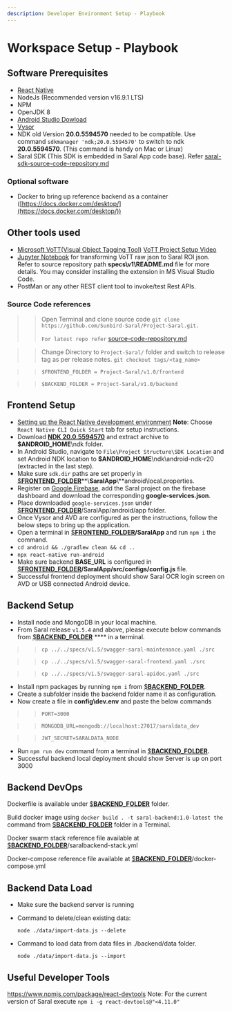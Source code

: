 ```yaml
---
description: Developer Environment Setup - Playbook
---
```


# Workspace Setup - Playbook

## Software Prerequisites

* [React Native](https://reactnative.dev/)
* NodeJs (Recommended version v16.9.1 LTS)
* NPM
* OpenJDK 8
* [Android Studio Dowload](https://developer.android.com/studio)
* [Vysor](https://www.vysor.io/download)
* NDK old Version **20.0.5594570** needed to be compatible. Use command `sdkmanager 'ndk;20.0.5594570'` to switch to ndk **20.0.5594570**. (This command is handy on Mac or Linux)
* Saral SDK (This SDK is embedded in Saral App code base).                                                           Refer  [saral-sdk-source-code-repository.md](../engage/saral-sdk-source-code-repository.md "mention")

### Optional software

* Docker to bring up reference backend as a container ([https://docs.docker.com/desktop/](https://docs.docker.com/desktop/))

## Other tools used

* [Microsoft VoTT(Visual Object Tagging Tool)](https://github.com/microsoft/VoTT)  [VoTT Project Setup Video](https://www.youtube.com/watch?v=uXxE4Sas3uQ)
* [Jupyter Notebook](https://jupyter.org/) for transforming VoTT raw json to Saral ROI json. Refer to source repository path **specs\v1\README.md** file for more details. You may consider installing the extension in MS Visual Studio Code.
* PostMan or any other REST client tool to invoke/test Rest APIs.

### Source Code references

> > Open Terminal and clone source code `git clone https://github.com/Sunbird-Saral/Project-Saral.git.`
> >
> > `For latest repo refer` [source-code-repository.md](../engage/source-code-repository.md "mention")

> > Change Directory to `Project-Saral/` folder and switch to release tag as per release notes. `git checkout tags/<tag_name>`

> > `$FRONTEND_FOLDER = Project-Saral/v1.0/frontend`

> > `$BACKEND_FOLDER = Project-Saral/v1.0/backend`

## Frontend Setup

* [Setting up the React Native development environment](https://reactnative.dev/docs/environment-setup)  **Note**: Choose `React Native CLI Quick Start` tab for setup instructions.
* Download [**NDK 20.0.5594570**](https://androidsdkoffline.blogspot.com/p/android-ndk-side-by-side-direct-download.html) and extract archive to **$ANDROID\_HOME**\ndk folder.
* In Android Studio, navigate to `File\Project Structure\SDK Location` and set Android NDK location to **$ANDROID\_HOME**\ndk\android-ndk-r20 (extracted in the last step).
* Make sure `sdk.dir` paths are set properly in [$**FRONTEND\_FOLDER**](workspace-setup-playbook.md#source-code-references)**\\**SaralApp**\\**android\local.properties.&#x20;
* Register on [Google Firebase](https://firebase.google.com/), add the Saral project on the firebase dashboard and download the corresponding **google-services.json**.
* Place downloaded `google-services.json` under [$**FRONTEND\_FOLDER**](workspace-setup-playbook.md#source-code-references)/SaralApp/android/app folder.
* Once Vysor and AVD are configured as per the instructions, follow the below steps to bring up the application.
* Open a terminal in [$**FRONTEND\_FOLDER**](workspace-setup-playbook.md#source-code-references)**/SaralApp** and run `npm i` the command.
* `cd android && ./gradlew clean && cd ..`
* `npx react-native run-android`
* Make sure backend **BASE\_URL** is configured in [$**FRONTEND\_FOLDER**](workspace-setup-playbook.md#source-code-references)**/SaralApp/src/configs/config.js** file.
* Successful frontend deployment should show Saral OCR login screen on AVD or USB connected Android device.

## Backend Setup

* Install node and MongoDB in your local machine.
* From Saral release `v1.5.4` and above, please execute below commands from [$**BACKEND\_FOLDER**](workspace-setup-playbook.md#source-code-references) **** in a terminal.

> > `cp ../../specs/v1.5/swagger-saral-maintenance.yaml ./src`

> > `cp ../../specs/v1.5/swagger-saral-frontend.yaml ./src`

> > `cp ../../specs/v1.5/swagger-saral-apidoc.yaml ./src`

* Install npm packages by running `npm i` from [$**BACKEND\_FOLDER**](workspace-setup-playbook.md#source-code-references).
* Create a subfolder inside the backend folder name it as configuration.
* Now create a file in **config\dev.env** and paste the below commands

> > `PORT=3000`

> > `MONGODB_URL=mongodb://localhost:27017/saraldata_dev`

> > `JWT_SECRET=SARALDATA_NODE`

* Run `npm run dev` command from a terminal in [$**BACKEND\_FOLDER**](workspace-setup-playbook.md#source-code-references)**.**
* Successful backend local deployment should show Server is up on port 3000

## Backend DevOps

Dockerfile is available under [$**BACKEND\_FOLDER**](workspace-setup-playbook.md#source-code-references) folder.

Build docker image using `docker build . -t saral-backend:1.0-latest the` command from [$**BACKEND\_FOLDER**](workspace-setup-playbook.md#source-code-references) folder in a Terminal.

Docker swarm stack reference file available at [$**BACKEND\_FOLDER**](workspace-setup-playbook.md#source-code-references)/saralbackend-stack.yml

Docker-compose reference file available at [$**BACKEND\_FOLDER**](workspace-setup-playbook.md#source-code-references)/docker-compose.yml

## Backend Data Load

* Make sure the backend server is running
*   Command to delete/clean existing data:

    `node ./data/import-data.js --delete`
*   Command to load data from data files in ./backend/data folder.

    `node ./data/import-data.js --import`

## Useful Developer Tools

https://www.npmjs.com/package/react-devtools Note: For the current version of Saral execute `npm i -g react-devtools@"<4.11.0"`
